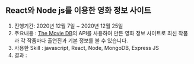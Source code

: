## React와 Node js를 이용한 영화 정보 사이트

1. 진행기간: 2020년 12월 7일 ~ 2020년 12월 25일
2. 주요내용 : [The Movie DB](https://www.themoviedb.org/?language=ko)의 API를 사용하여 만든 영화 정보 사이트로 최신 작품과 각 작품마다 출연진과 기본 정보를 볼 수 있습니다.
3. 사용한 Skill : javascript, React, Node, MongoDB, Express JS 
4. 결과 : 
